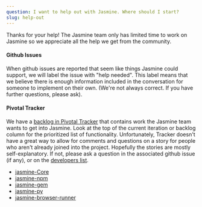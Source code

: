 ```yaml
---
question: I want to help out with Jasmine. Where should I start?
slug: help-out
---
```


Thanks for your help! The Jasmine team only has limited time to work on Jasmine so we appreciate all the help we get from the community.

#### Github Issues
When github issues are reported that seem like things Jasmine could support, we will label the issue with "help needed".
This label means that we believe there is enough information included in the conversation for someone to implement on their own.
(We're not always correct. If you have further questions, please ask).

#### Pivotal Tracker
We have a [backlog in Pivotal Tracker](https://www.pivotaltracker.com/n/projects/10606) that contains work the Jasmine team wants to get into Jasmine.
Look at the top of the current iteration or backlog column for the prioritized list of functionality.
Unfortunately, Tracker doesn't have a great way to allow for comments and questions on a story for people who aren't already joined into the project.
Hopefully the stories are mostly self-explanatory. If not, please ask a question in the associated github issue (if any), or on the [developers list](https://groups.google.com/forum/#!forum/jasmine-js-dev).

* [jasmine-Core](https://github.com/jasmine/jasmine/labels/ready%20for%20work)
* [jasmine-npm](https://github.com/jasmine/jasmine-npm/labels/ready%20for%20work)
* [jasmine-gem](https://github.com/jasmine/jasmine-gem/labels/ready%20for%20work)
* [jasmine-py](https://github.com/jasmine/jasmine-py/labels/ready%20for%20work)
* [jasmine-browser-runner](https://github.com/jasmine/jasmine-browser)
